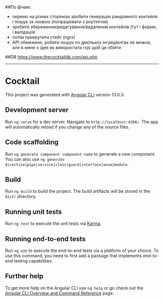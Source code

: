 ##По фічам:
- окремо на різних сторінках зробити генерацію рандомного коктейля і пошук за назвою (попрацювати з роутінгом)
- зробити збереження/редагування/видалення коктейлів (тут і форми, і валідація)
- потім прикрутити стейт (ngrx)
- API обмежене, робити пошук по декількох інгредієнтах не можна, але в мене є ідея як використати rxjs щоб це обійти

##DB
https://www.thecocktaildb.com/api.php

---
# Cocktail

This project was generated with [Angular CLI](https://github.com/angular/angular-cli) version 13.0.3.

## Development server

Run `ng serve` for a dev server. Navigate to `http://localhost:4200/`. The app will automatically reload if you change any of the source files.

## Code scaffolding

Run `ng generate component component-name` to generate a new component. You can also use `ng generate directive|pipe|service|class|guard|interface|enum|module`.

## Build

Run `ng build` to build the project. The build artifacts will be stored in the `dist/` directory.

## Running unit tests

Run `ng test` to execute the unit tests via [Karma](https://karma-runner.github.io).

## Running end-to-end tests

Run `ng e2e` to execute the end-to-end tests via a platform of your choice. To use this command, you need to first add a package that implements end-to-end testing capabilities.

## Further help

To get more help on the Angular CLI use `ng help` or go check out the [Angular CLI Overview and Command Reference](https://angular.io/cli) page.
